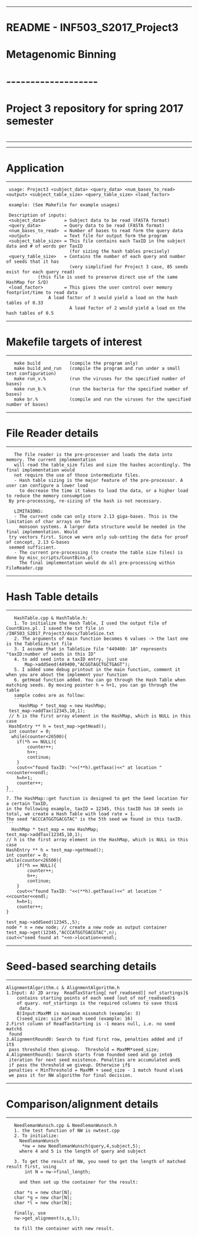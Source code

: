 ---------------------------------------------------------
# README - INF503_S2017_Project3
#
# Metagenomic Binning
# -------------------
# Project 3 repository for spring 2017 semester
#
---------------------------------------------------------

---------------------------------------------------------
# Application
---------------------------------------------------------
     usage: Project3 <subject_data> <query_data> <num_bases_to_read> <output> <subject_table_size> <query_table_size> <load_factor>
     
     example: (See Makefile for example usages)

     Description of inputs:
     <subject_data>       = Subject data to be read (FASTA format)
     <query_data>         = Query data to be read (FASTA format)
     <num_bases_to_read>  = Number of bases to read form the query data
     <output>             = Text file for output form the program
     <subject_table_size> = This file contains each TaxID in the subject data and # of words per TaxID
                            (for sizing the hash tables precisely)
     <query_table_size>   = Contains the number of each query and number of seeds that it has
                            (very simplified for Project 3 case, 85 seeds exist for each query read)
			    (this file is used to preserve direct use of the same HashMap for S/Q)
     <load_factor>        = This gives the user control over memory footprint/time to read data
     			    A load factor of 3 would yield a load on the hash tables of 0.33
                            A load factor of 2 would yield a load on the hash tables of 0.5

---------------------------------------------------------
# Makefile targets of interest
---------------------------------------------------------
       make build           (compile the program only)
       make build_and_run   (compile the program and run under a small test configuration)
       make run_v.%         (run the viruses for the specified number of bases)
       make run_b.%         (run the bacteria for the specified number of bases)
       make br.%            (compile and run the viruses for the specified number of bases)

---------------------------------------------------------
# File Reader details
---------------------------------------------------------
       The file reader is the pre-processer and loads the data into memory. The current implementation
       will read the table_size files and size the hashes accordingly. The final implementation would
       not require the use of those intermediate files.
       - Hash table sizing is the major feature of the pre-processor. A user can configure a lower load
         to decrease the time it takes to load the data, or a higher load to reduce the memory consumption
	 By pre-processing, re-sizing of the hash is not necessary.

       LIMITAIONS:
       - The current code can only store 2.13 giga-bases. This is the limitation of char arrays on the
         monsoon systems. A larger data structure would be needed in the final implementation. Would
	 try vectors first. Since we were only sub-setting the data for proof of concept, 2.13 G-bases
	 seemed sufficient.
       - The current pre-processing (to create the table size files) is done by misc_scripts/CountBins.pl
         The final implementation would do all pre-processing within FileReader.cpp

---------------------------------------------------------
# Hash Table details
---------------------------------------------------------
       HashTable.cpp & HashTable.h:
       1. To initialize the Hash Table, I used the output file of CountBins.pl. I saved the txt file in  /INF503_S2017_Project3/docs/TableSize.txt
       2. The arguments of main function becomes 6 values -> the last one is the TableSize.txt file
       3. I assume that in TableSize file "449400: 10" represents "taxID:number of seeds in this ID"
       4. to add seed into a taxID entry, just use
           Map->addSeed(449400,"ACGGTAGCTGCTGAGT");
       5. I added some debug printout in the main function, comment it when you are about the implement your function
       6. getHead function added. You can go through the Hash Table when matching seeds. By moving pointer h = h+1, you can go through the table
       sample codes are as follow:
       ```
         HashMap * test_map = new HashMap;
 	 test_map->addTax(12345,10,1);
 	 // h is the first array element in the HashMap, which is NULL in this case
 	 HashEntry ** h = test_map->getHead();
 	 int counter = 0;
	  while(counter<26500){
  		if(*h == NULL){
  			counter++;
  			h++;
  			continue;
	  	} 
  		cout<<"found TaxID: "<<(**h).getTaxa()<<" at location "<<counter<<endl;
  		h=h+1;
  		counter++;
  	}
	```
	7. The HashMap::get function is designed to get the Seed location for a certain TaxID, 
	in the following example, taxID = 12345, this taxID has 10 seeds in total, we create a Hash Table with load rate = 1.
	The seed "ACCCATGGTGACGTAC" is the 5th seed we found in this taxID.
	```
	  HashMap * test_map = new HashMap;
  	test_map->addTax(12345,10,1);
  	// h is the first array element in the HashMap, which is NULL in this case
  	HashEntry ** h = test_map->getHead();
  	int counter = 0;
  	while(counter<26500){
  		if(*h == NULL){
  			counter++;
  			h++;
  			continue;
	  	} 
  		cout<<"found TaxID: "<<(**h).getTaxa()<<" at location "<<counter<<endl;
  		h=h+1;
  		counter++;
  	}
  
  	test_map->addSeed(12345,,5);
  	node * n = new node; // create a new node as output container
  	test_map->get(12345,"ACCCATGGTGACGTAC",n);
  	cout<<"seed found at "<<n->location<<endl;
  
       

---------------------------------------------------------
# Seed-based searching details
---------------------------------------------------------
	AlignmentAlgorithm.c & AlignmentAlgorithm.h
	1.Input: A) 2D array  ReadTaxStarting[ nof_readseed][ nof_startings]$ 
		contains starting points of each seed (out of nof_readseed)$ 
		of quary. nof_startings is the required columns to save this$
		 data.
		B)Input:MaxMM is maximum missmatch (example: 3)
		C)seed_size: size of each seed (example: 16)
	2.First column of ReadTaxStarting is -1 means null, i.e. no seed match$
	 found
	3.AlignmentRound0: Search to find first row, penalties added and if it$
	 pass threshold then giveup.  Threshold = MaxMM*seed_size;   
	4.AlignmentRound1: Search starts from founded seed and go into$
	 iteration for next seed existence. Penalties are accumulated and$
	 if pass the threshold we giveup. Otherwise if$
	 penalties < MinThreshold = MaxMM + seed_size - 1 match found else$
	 we pass it for NW algorithm for final decision.    
---------------------------------------------------------
# Comparison/alignment details
---------------------------------------------------------
       NeedlemanWunsch.cpp & NeedlemanWunsch.h
       1. the test function of NW is nwtest.cpp
       2. To initialize:
         NeedlemanWunsch 
          *nw = new NeedlemanWunsch(query,4,subject,5);
         where 4 and 5 is the length of query and subject
         
       3. To get the result of NW, you need to get the length of matched result first, using 
           int N = nw->final_length;
  
         and then set up the container for the result:
  
       char *s = new char[N];
       char *q = new char[N];
       char *l = new char[N];
    
       finally, use
       nw->get_alignment(s,q,l);
        
       to fill the container with new result.
 
